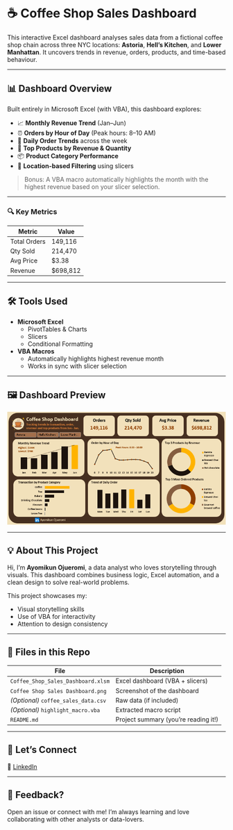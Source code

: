 # ☕ Coffee Shop Sales Dashboard

This interactive Excel dashboard analyses sales data from a fictional coffee shop chain across three NYC locations: **Astoria**, **Hell’s Kitchen**, and **Lower Manhattan**. It uncovers trends in revenue, orders, products, and time-based behaviour.

---

## 📊 Dashboard Overview

Built entirely in Microsoft Excel (with VBA), this dashboard explores:

- 📈 **Monthly Revenue Trend** (Jan–Jun)
- ⏰ **Orders by Hour of Day** (Peak hours: 8–10 AM)
- 📅 **Daily Order Trends** across the week
- 🥇 **Top Products by Revenue & Quantity**
- 📦 **Product Category Performance**
- 📍 **Location-based Filtering** using slicers

> Bonus: A VBA macro automatically highlights the month with the highest revenue based on your slicer selection.

---

### 🔍 Key Metrics
| Metric | Value |
|--------|-------|
| Total Orders | 149,116 |
| Qty Sold | 214,470 |
| Avg Price | $3.38 |
| Revenue | $698,812 |

---

## 🛠️ Tools Used

- **Microsoft Excel**
  - PivotTables & Charts
  - Slicers
  - Conditional Formatting
- **VBA Macros**
  - Automatically highlights highest revenue month
  - Works in sync with slicer selection

---

## 🖼️ Dashboard Preview

![Dashboard Preview](Coffee%20Shop%20Sales%20Dashboard.png)

---

## 💡 About This Project

Hi, I’m **Ayomikun Ojueromi**, a data analyst who loves storytelling through visuals. This dashboard combines business logic, Excel automation, and a clean design to solve real-world problems.

This project showcases my:
- Visual storytelling skills
- Use of VBA for interactivity
- Attention to design consistency

---

## 📁 Files in this Repo

| File | Description |
|------|-------------|
| `Coffee_Shop_Sales_Dashboard.xlsm` | Excel dashboard (VBA + slicers) |
| `Coffee Shop Sales Dashboard.png` | Screenshot of the dashboard |
| *(Optional)* `coffee_sales_data.csv` | Raw data (if included) |
| *(Optional)* `highlight_macro.vba` | Extracted macro script |
| `README.md` | Project summary (you’re reading it!) |

---

## 🤝 Let’s Connect

📍 [LinkedIn](https://www.linkedin.com/in/aojueromi)

---

## 💬 Feedback?

Open an issue or connect with me! I’m always learning and love collaborating with other analysts or data-lovers.
